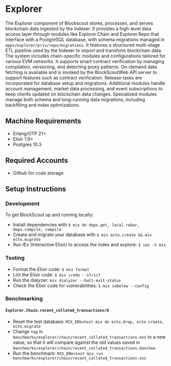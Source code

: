 # Explorer

The Explorer component of Blockscout stores, processes, and serves blockchain data ingested by the Indexer. It provides a high-level data access layer through modules like Explorer.Chain and Explorer.Repo that interface with a PostgreSQL database, with schema migrations managed in `apps/explorer/priv/repo/migrations`. It features a structured multi-stage ETL pipeline used by the Indexer to import and transform blockchain data. The system includes chain-specific modules and configurations tailored for various EVM networks. It supports smart contract verification by managing compilation, versioning, and detecting proxy patterns. On-demand data fetching is available and is invoked by the BlockScoutWeb API server to support features such as contract verification. Release tasks are incorporated for database setup and migrations. Additional modules handle account management, market data processing, and event subscriptions to keep clients updated on blockchain data changes. Specialized modules manage both schema and long-running data migrations, including backfilling and index optimizations.

## Machine Requirements

* Erlang/OTP 21+
* Elixir 1.9+
* Postgres 10.3

## Required Accounts

* Github for code storage

## Setup Instructions

### Development

To get BlockScout up and running locally:

* Install dependencies with `$ mix do deps.get, local.rebar, deps.compile, compile`
* Create and migrate your database with `$ mix ecto.create && mix ecto.migrate`
* Run IEx (Interactive Elixir) to access the index and explore: `$ iex -S mix`

### Testing

* Format the Elixir code: `$ mix format`
* Lint the Elixir code: `$ mix credo --strict`
* Run the dialyzer: `mix dialyzer --halt-exit-status`
* Check the Elixir code for vulnerabilities: `$ mix sobelow --config`

### Benchmarking

#### `Explorer.Chain.recent_collated_transactions/0`

* Reset the test database: `MIX_ENV=test mix do ecto.drop, ecto.create, ecto.migrate`
* Change `tag` in `benchmarks/explorer/chain/recent_collated_transactions.exs` to a new value, so that it will compare against the old values saved in `benchmarks/explorer/chain/recent_collated_transactions.benchee`
* Run the benchmark: `MIX_ENV=test mix run benchmarks/explorer/chain/recent_collated_transactions.exs`
